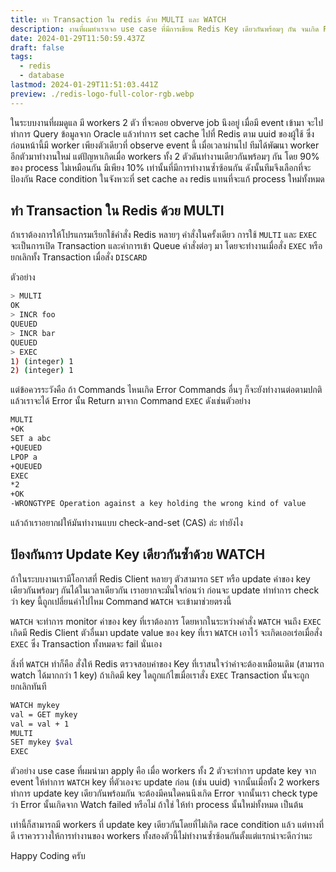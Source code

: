 ```yaml
---
title: ทำ Transaction ใน redis ด้วย MULTI และ WATCH
description: งานที่ผมทำเราเจอ use case ที่มีการเขียน Redis Key เดียวกันพร้อมๆ กัน จนเกิด Race condition ในบทความนี้จะมาเล่าการใข้งาน MULTI และ WATCH ในการแก้ปัญหานี้กัน
date: 2024-01-29T11:50:59.437Z
draft: false
tags:
  - redis
  - database
lastmod: 2024-01-29T11:51:03.441Z
preview: ./redis-logo-full-color-rgb.webp
---
```


ในระบบงานที่ผมดูแล มี workers 2 ตัว ที่จะคอย obverve job นึงอยู่ เมื่อมี event เข้ามา จะไปทำการ Query ข้อมูลจาก Oracle แล้วทำการ set cache ไปที่ Redis ตาม uuid ของผู้ใช้ ซึ่งก่อนหน้านี้มี worker เพียงตัวเดียวที่ observe event นี้ เมื่อเวลาผ่านไป ทีมได้พัฒนา worker อีกตัวมาทำงานใหม่ แต่ปัญหาเกิดเมื่อ workers ทั้ง 2 ตัวดันทำงานเดียวกันพร้อมๆ กัน โดย 90% ของ process ไม่เหมือนกัน มีเพียง 10% เท่านั้นที่มีการทำงานซ้ำซ้อนกัน ดังนั้นทีมจึงเลือกที่จะป้องกัน Race condition ในจังหวะที่ set cache ลง redis แทนที่จะแก้ process ใหม่ทั้งหมด

## ทำ Transaction ใน Redis ด้วย MULTI

ถ้าเราต้องการให้โปรแกรมเรียกใช้คำสั่ง Redis หลายๆ คำสั่งในครั้งเดียว การใช้ `MULTI` และ `EXEC` จะเป็นการเปิด Transaction และคำการเข้า Queue คำสั่งต่อๆ มา โดยจะทำงานเมื่อสั่ง `EXEC` หรือยกเลิกทั้ง Transaction เมื่อสั่ง `DISCARD`

ตัวอย่าง

```sh
> MULTI
OK
> INCR foo
QUEUED
> INCR bar
QUEUED
> EXEC
1) (integer) 1
2) (integer) 1
```

แต่ข้อควรระวังคือ ถ้า Commands ไหนเกิด Error Commands อื่นๆ ก็จะยังทำงานต่อตามปกติ แล้วเราจะได้ Error นั้น Return มาจาก Command `EXEC` ดังเช่นตัวอย่าง

```sh
MULTI
+OK
SET a abc
+QUEUED
LPOP a
+QUEUED
EXEC
*2
+OK
-WRONGTYPE Operation against a key holding the wrong kind of value
```

แล้วถ้าเราอยากฝให้มันทำงานแบบ check-and-set (CAS) ล่ะ ทำยังไง

## ป้องกันการ Update Key เดียวกันซ้ำด้วย WATCH

ถ้าในระบบงานเรามีโอกาสที่ Redis Client หลายๆ ตัวสามารถ `SET` หรือ update ค่าของ key เดียวกันพร้อมๆ กันได้ในเวลาเดียวกัน เราอยากจะมั่นใจก่อนว่า ก่อนจะ update ทำทำการ check ว่า key นี้ถูกเปลี่ยนค่าไปไหม Command `WATCH` จะเข้ามาช่วยตรงนี้

`WATCH` จะทำการ monitor ค่าของ key ที่เราต้องการ โดยหากในระหว่างคำสั่ง `WATCH` จนถึง `EXEC` เกิดมี Redis Client ตัวอื่นมา update value ของ key ที่เรา `WATCH` เอาไว้ จะเกิดเออเร่อเมื่อสั่ง `EXEC` ซึ่ง Transaction ทั้งหมดจะ fail นั่นเอง

สิ่งที่ `WATCH` ทำก็คือ สั่งให้ Redis ตรวจสอบค่าของ Key ที่เราสนใจว่าค่าจะต้องเหมือนเดิม (สามารถ watch ได้มากกว่า 1 key) ถ้าเกิดมี key ใดถูกแก้ไขเมื่อเราสั่ง `EXEC` Transaction นั้นจะถูกยกเลิกทันที

```sh
WATCH mykey
val = GET mykey
val = val + 1
MULTI
SET mykey $val
EXEC
```

ตัวอย่าง use case ที่ผมนำมา apply คือ เมื่อ workers ทั้ง 2 ตัวจะทำการ update key จาก event ให้ทำการ `WATCH` key ที่ตัวเองจะ update ก่อน (เช่น uuid) จากนั้นเมื่อทั้ง 2 workers ทำการ update key เดียวกันพร้อมกัน จะต้องมีคนใดคนนึงเกิด Error จากนั้นเรา check type ว่า Error นั้นเกิดจาก Watch failed หรือไม่ ถ้าใช่ ให้ทำ process นั้นใหม่ทั้งหมด เป็นต้น

เท่านี้ก็สามารถมี workers ที่ update key เดียวกันโดยที่ไม่เกิด race condition แล้ว แต่ทางที่ดี เราควรวางให้การทำงานของ workers ทั้งสองตัวนี้ไม่ทำงานซ้ำซ้อนกันตั้งแต่แรกน่าจะดีกว่านะ

Happy Coding ครับ
